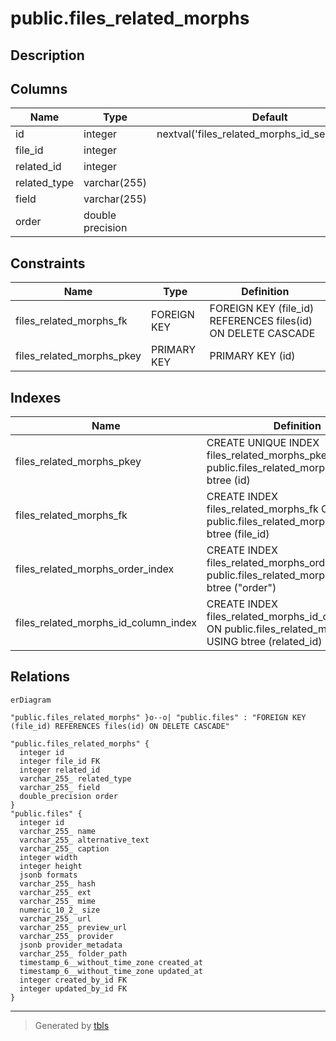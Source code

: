 # public.files_related_morphs

## Description

## Columns

| Name         | Type             | Default                                          | Nullable | Children | Parents                         | Comment |
| ------------ | ---------------- | ------------------------------------------------ | -------- | -------- | ------------------------------- | ------- |
| id           | integer          | nextval('files_related_morphs_id_seq'::regclass) | false    |          |                                 |         |
| file_id      | integer          |                                                  | true     |          | [public.files](public.files.md) |         |
| related_id   | integer          |                                                  | true     |          |                                 |         |
| related_type | varchar(255)     |                                                  | true     |          |                                 |         |
| field        | varchar(255)     |                                                  | true     |          |                                 |         |
| order        | double precision |                                                  | true     |          |                                 |         |

## Constraints

| Name                      | Type        | Definition                                                   |
| ------------------------- | ----------- | ------------------------------------------------------------ |
| files_related_morphs_fk   | FOREIGN KEY | FOREIGN KEY (file_id) REFERENCES files(id) ON DELETE CASCADE |
| files_related_morphs_pkey | PRIMARY KEY | PRIMARY KEY (id)                                             |

## Indexes

| Name                                 | Definition                                                                                                |
| ------------------------------------ | --------------------------------------------------------------------------------------------------------- |
| files_related_morphs_pkey            | CREATE UNIQUE INDEX files_related_morphs_pkey ON public.files_related_morphs USING btree (id)             |
| files_related_morphs_fk              | CREATE INDEX files_related_morphs_fk ON public.files_related_morphs USING btree (file_id)                 |
| files_related_morphs_order_index     | CREATE INDEX files_related_morphs_order_index ON public.files_related_morphs USING btree ("order")        |
| files_related_morphs_id_column_index | CREATE INDEX files_related_morphs_id_column_index ON public.files_related_morphs USING btree (related_id) |

## Relations

```mermaid
erDiagram

"public.files_related_morphs" }o--o| "public.files" : "FOREIGN KEY (file_id) REFERENCES files(id) ON DELETE CASCADE"

"public.files_related_morphs" {
  integer id
  integer file_id FK
  integer related_id
  varchar_255_ related_type
  varchar_255_ field
  double_precision order
}
"public.files" {
  integer id
  varchar_255_ name
  varchar_255_ alternative_text
  varchar_255_ caption
  integer width
  integer height
  jsonb formats
  varchar_255_ hash
  varchar_255_ ext
  varchar_255_ mime
  numeric_10_2_ size
  varchar_255_ url
  varchar_255_ preview_url
  varchar_255_ provider
  jsonb provider_metadata
  varchar_255_ folder_path
  timestamp_6__without_time_zone created_at
  timestamp_6__without_time_zone updated_at
  integer created_by_id FK
  integer updated_by_id FK
}
```

---

> Generated by [tbls](https://github.com/k1LoW/tbls)
